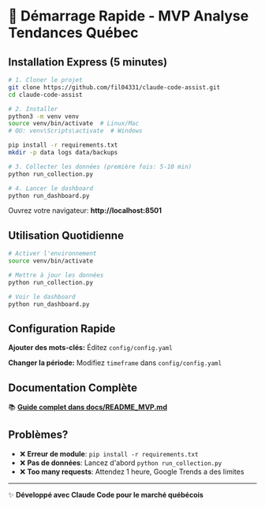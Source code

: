# 🚀 Démarrage Rapide - MVP Analyse Tendances Québec

## Installation Express (5 minutes)

```bash
# 1. Cloner le projet
git clone https://github.com/fil04331/claude-code-assist.git
cd claude-code-assist

# 2. Installer
python3 -m venv venv
source venv/bin/activate  # Linux/Mac
# OU: venv\Scripts\activate  # Windows

pip install -r requirements.txt
mkdir -p data logs data/backups

# 3. Collecter les données (première fois: 5-10 min)
python run_collection.py

# 4. Lancer le dashboard
python run_dashboard.py
```

Ouvrez votre navigateur: **http://localhost:8501**

## Utilisation Quotidienne

```bash
# Activer l'environnement
source venv/bin/activate

# Mettre à jour les données
python run_collection.py

# Voir le dashboard
python run_dashboard.py
```

## Configuration Rapide

**Ajouter des mots-clés:**
Éditez `config/config.yaml`

**Changer la période:**
Modifiez `timeframe` dans `config/config.yaml`

## Documentation Complète

📚 **[Guide complet dans docs/README_MVP.md](docs/README_MVP.md)**

## Problèmes?

- ❌ **Erreur de module**: `pip install -r requirements.txt`
- ❌ **Pas de données**: Lancez d'abord `python run_collection.py`
- ❌ **Too many requests**: Attendez 1 heure, Google Trends a des limites

---

✨ **Développé avec Claude Code pour le marché québécois**
